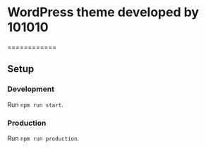 # WordPress theme developed by 101010
============

## Setup

### Development

Run `npm run start`.

### Production

Run `npm run production`.
